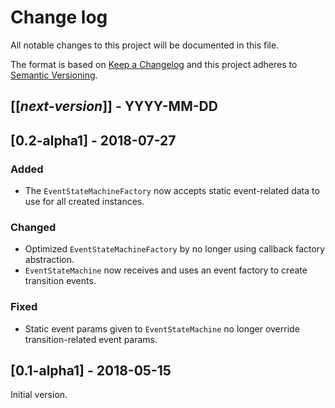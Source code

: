 # Change log
All notable changes to this project will be documented in this file.

The format is based on [Keep a Changelog](http://keepachangelog.com/)
and this project adheres to [Semantic Versioning](http://semver.org/).

## [[*next-version*]] - YYYY-MM-DD

## [0.2-alpha1] - 2018-07-27
### Added
- The `EventStateMachineFactory` now accepts static event-related data to use for all created instances.

### Changed
- Optimized `EventStateMachineFactory` by no longer using callback factory abstraction.
- `EventStateMachine` now receives and uses an event factory to create transition events.

### Fixed
- Static event params given to `EventStateMachine` no longer override transition-related event params.

## [0.1-alpha1] - 2018-05-15
Initial version.

